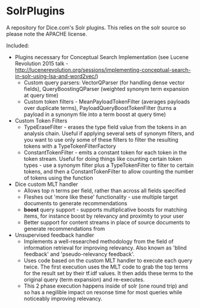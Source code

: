 SolrPlugins
======================

A repository for Dice.com's Solr plugins. This relies on the solr source so please note the APACHE license.

Included:

* Plugins necessary for Conceptual Search Implementation (see Lucene Revolution 2015 talk - http://lucenerevolution.org/sessions/implementing-conceptual-search-in-solr-using-lsa-and-word2vec/)
  * Custom query parsers: VectorQParser (for handling dense vector fields), QueryBoostingQParser (weighted synonym term expansion at query time)
  * Custom token filters - MeanPayloadTokenFilter (averages payloads over duplicate terms), PayloadQueryBoostTokenFilter (turns a payload in a synonym file into a term boost at query time)
* Custom Token Filters
  * TypeEraseFilter - erases the type field value from the tokens in an analysis chain. Useful if applying several sets of synonym filters, and you want to use only some of these filters to filter the resulting tokens with a TypeTokenFilterFactory
  * ConstantTokenFilter - emits a constant token for each token in the token stream. Useful for doing things like counting certain token types - use a synonym filter plus a TypeTokenFilter to filter to certain tokens, and then a ConstantTokenFilter to allow counting the number of tokens using the  function
* Dice custom MLT handler
  * Allows top n terms per field, rather than across all fields specified
  * Fleshes out 'more like these' functionality - use multiple target documents to generate recommendations
  * **boost** query support - supports multiplicative boosts for matching items, for instance boost by relevancy and proximity to your user
  * Better support for content streams in place of source documents to generate recommendations from
* Unsupervised feedback handler
  * Implements a well-researched methodology from the field of information retrieval for improving relevancy. Also known as 'blind feedback' and 'pseudo-relevancy feedback'.
  * Uses code based on the custom MLT handler to execute each query twice. The first execution uses the MLT code to grab the top terms for the result set by their tf.idf values. It then adds these terms to the original query (term expansion) and re-executes.
  * This 2 phase execution happens inside of solr (one round trip) and so has a negilible impact on resonse time for most queries while noticeably improving relevancy.
